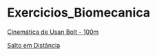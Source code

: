 Exercicios_Biomecanica
======================

 [Cinemática de Usan Bolt - 100m](http://nbviewer.ipython.org/urls/raw.github.com/ojon/Exercicios_Biomecanica/master/Usan%2520Bolt%2520100m%2520Berlin.ipynb )
 
 [Salto em Distância ](http://nbviewer.ipython.org/urls/raw.github.com/ojon/Exercicios_Biomecanica/master/long%2520jump.ipynb)
